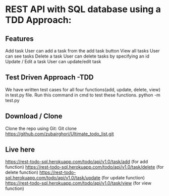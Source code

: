 # REST API with SQL database using a TDD Approach:
## Features
Add task
User can add a task from the add task button
View all tasks
User can see tasks
Delete a task
User can delete tasks by specifying an id
Update / Edit a task
User can update/edit task
## Test Driven Approach -TDD
We have written test cases for all four functions(add, update, delete, view) in test.py file.
Run this command in cmd to test these functions. 
python -m test.py
## Download / Clone
Clone the repo using Git:
Git clone https://github.com/zubairghori/Ultimate_todo_list.git
## Live here
https://rest-todo-sql.herokuapp.com/todo/api/v1.0/task/add (for add function)
https://rest-todo-sql.herokuapp.com/todo/api/v1.0/task/delete (for delete function)
https://rest-todo-sql.herokuapp.com/todo/api/v1.0/task/update (for update function)
https://rest-todo-sql.herokuapp.com/todo/api/v1.0/task/view (for view function)
